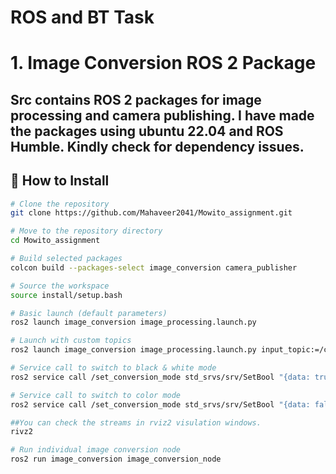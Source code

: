 # ROS and BT Task

# 1. Image Conversion ROS 2 Package

Src contains ROS 2 packages for image processing and camera publishing.
I have made the packages using ubuntu 22.04 and ROS Humble. Kindly check for dependency issues.
---

## 📁 How to Install
```bash
# Clone the repository
git clone https://github.com/Mahaveer2041/Mowito_assignment.git

# Move to the repository directory
cd Mowito_assignment

# Build selected packages
colcon build --packages-select image_conversion camera_publisher

# Source the workspace
source install/setup.bash

# Basic launch (default parameters)
ros2 launch image_conversion image_processing.launch.py

# Launch with custom topics
ros2 launch image_conversion image_processing.launch.py input_topic:=/camera/image output_topic:=/processed_image

# Service call to switch to black & white mode
ros2 service call /set_conversion_mode std_srvs/srv/SetBool "{data: true}"

# Service call to switch to color mode
ros2 service call /set_conversion_mode std_srvs/srv/SetBool "{data: false}"

##You can check the streams in rviz2 visulation windows.
rivz2

# Run individual image conversion node
ros2 run image_conversion image_conversion_node
